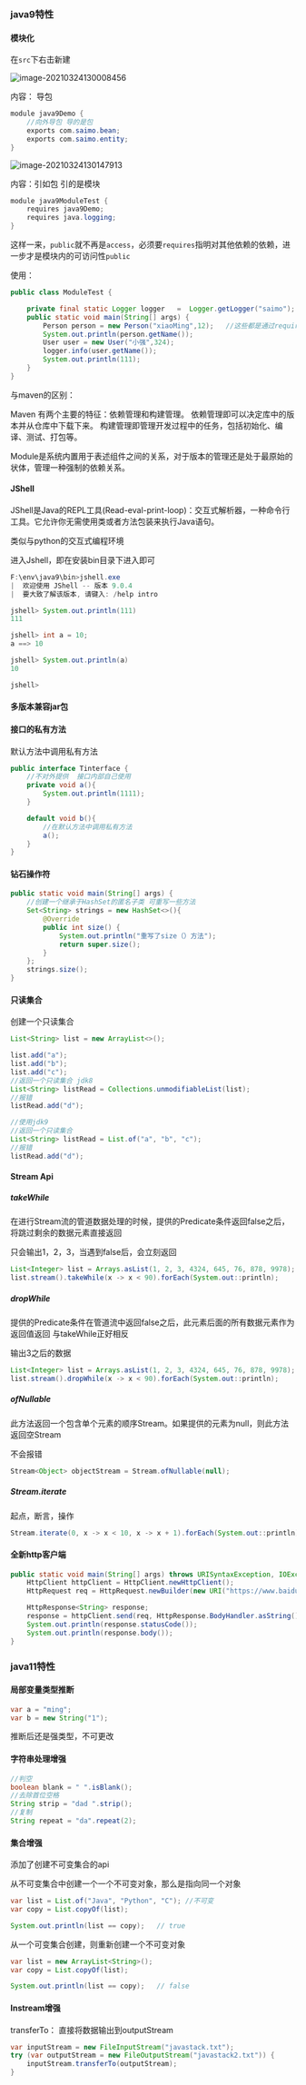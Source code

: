 ### java9特性

#### 模块化

在```src```下右击新建

![image-20210324130008456](C:\Users\admin\AppData\Roaming\Typora\typora-user-images\image-20210324130008456.png)

内容： 导包

```java
module java9Demo {
    //向外导包 导的是包
    exports com.saimo.bean;
    exports com.saimo.entity;
}
```



![image-20210324130147913](C:\Users\admin\AppData\Roaming\Typora\typora-user-images\image-20210324130147913.png)

内容：引如包  引的是模块

```java
module java9ModuleTest {
    requires java9Demo;
    requires java.logging;
}
```

这样一来，```public```就不再是```access```，必须要```requires```指明对其他依赖的依赖，进一步才是模块内的可访问性```public```

使用：

```java
public class ModuleTest {

    private final static Logger logger   =  Logger.getLogger("saimo");
    public static void main(String[] args) {
        Person person = new Person("xiaoMing",12);   //这些都是通过requires指明
        System.out.println(person.getName());
        User user = new User("小强",324);
        logger.info(user.getName());
        System.out.println(111);
    }
}

```

与maven的区别：

Maven 有两个主要的特征：依赖管理和构建管理。
	依赖管理即可以决定库中的版本并从仓库中下载下来。
	构建管理即管理开发过程中的任务，包括初始化、编译、测试、打包等。

Module是系统内置用于表述组件之间的关系，对于版本的管理还是处于最原始的状体，管理一种强制的依赖关系。



#### JShell

JShell是Java的REPL工具(Read-eval-print-loop)：交互式解析器，一种命令行工具。它允许你无需使用类或者方法包装来执行Java语句。

类似与python的交互式编程环境

进入Jshell，即在安装bin目录下进入即可

```java
F:\env\java9\bin>jshell.exe
|  欢迎使用 JShell -- 版本 9.0.4
|  要大致了解该版本, 请键入: /help intro

jshell> System.out.println(111)
111

jshell> int a = 10;
a ==> 10

jshell> System.out.println(a)
10

jshell>
```



#### 多版本兼容jar包



#### 接口的私有方法

默认方法中调用私有方法

```java
public interface Tinterface {
	//不对外提供  接口内部自己使用
    private void a(){
        System.out.println(1111);
    }

    default void b(){
        //在默认方法中调用私有方法
        a();
    }
}
```

#### 钻石操作符

```java
public static void main(String[] args) {
    //创建一个继承于HashSet的匿名子类 可重写一些方法
    Set<String> strings = new HashSet<>(){
        @Override
        public int size() {
            System.out.println("重写了size（）方法");
            return super.size();
        }
    };
    strings.size();
}
```



#### 只读集合

创建一个只读集合

```java
List<String> list = new ArrayList<>();

list.add("a");
list.add("b");
list.add("c");
//返回一个只读集合 jdk8
List<String> listRead = Collections.unmodifiableList(list);
//报错
listRead.add("d");

//使用jdk9
//返回一个只读集合
List<String> listRead = List.of("a", "b", "c");
//报错
listRead.add("d");
```

#### Stream Api

##### takeWhile

在进行Stream流的管道数据处理的时候，提供的Predicate条件返回false之后，将跳过剩余的数据元素直接返回

只会输出1，2，3，当遇到false后，会立刻返回

```java
List<Integer> list = Arrays.asList(1, 2, 3, 4324, 645, 76, 878, 9978);
list.stream().takeWhile(x -> x < 90).forEach(System.out::println);
```

##### dropWhile

提供的Predicate条件在管道流中返回false之后，此元素后面的所有数据元素作为返回值返回 与takeWhile正好相反

输出3之后的数据

```java
List<Integer> list = Arrays.asList(1, 2, 3, 4324, 645, 76, 878, 9978);
list.stream().dropWhile(x -> x < 90).forEach(System.out::println);
```

##### ofNullable

此方法返回一个包含单个元素的顺序Stream。如果提供的元素为null，则此方法返回空Stream

不会报错

```java
Stream<Object> objectStream = Stream.ofNullable(null);
```

##### Stream.iterate

起点，断言，操作

```java
Stream.iterate(0, x -> x < 10, x -> x + 1).forEach(System.out::println);
```

#### 全新http客户端

```java
public static void main(String[] args) throws URISyntaxException, IOException, InterruptedException {
    HttpClient httpClient = HttpClient.newHttpClient();
    HttpRequest req = HttpRequest.newBuilder(new URI("https://www.baidu.com")).GET().build();

    HttpResponse<String> response;
    response = httpClient.send(req, HttpResponse.BodyHandler.asString());
    System.out.println(response.statusCode());
    System.out.println(response.body());
}
```



### java11特性

#### 局部变量类型推断

```java
var a = "ming";
var b = new String("1");
```

推断后还是强类型，不可更改

#### 字符串处理增强

```java
//判空
boolean blank = " ".isBlank();
//去除首位空格
String strip = "dad ".strip();
//复制
String repeat = "da".repeat(2);
```

#### 集合增强

添加了创建不可变集合的api

从不可变集合中创建一个一个不可变对象，那么是指向同一个对象

```java
var list = List.of("Java", "Python", "C"); //不可变
var copy = List.copyOf(list);

System.out.println(list == copy);   // true
```

从一个可变集合创建，则重新创建一个不可变对象

```java
var list = new ArrayList<String>(); 
var copy = List.copyOf(list);

System.out.println(list == copy);   // false
```

#### Instream增强

transferTo： 直接将数据输出到outputStream

```java
var inputStream = new FileInputStream("javastack.txt");
try (var outputStream = new FileOutputStream("javastack2.txt")) {
    inputStream.transferTo(outputStream);
}
```